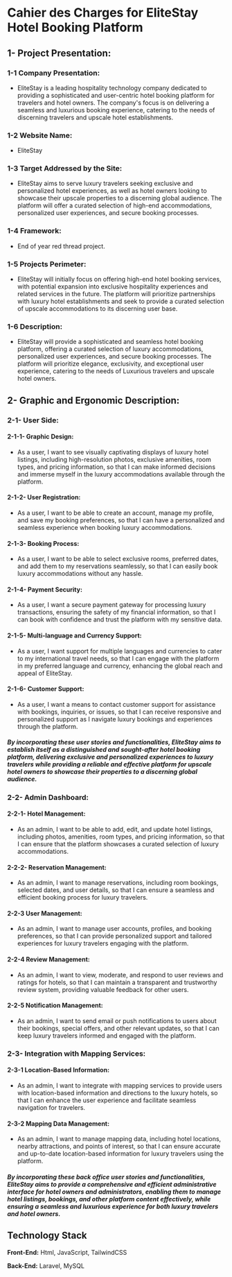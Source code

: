 
# Cahier des Charges for EliteStay Hotel Booking Platform

## 1- Project Presentation:

### 1-1 Company Presentation:

- EliteStay is a leading hospitality technology company dedicated to providing a sophisticated and user-centric hotel booking platform for travelers and hotel owners. The company's focus is on delivering a seamless and luxurious booking experience, catering to the needs of discerning travelers and upscale hotel establishments.

### 1-2 Website Name:

- EliteStay

### 1-3 Target Addressed by the Site:

- EliteStay aims to serve luxury travelers seeking exclusive and personalized hotel experiences, as well as hotel owners looking to showcase their upscale properties to a discerning global audience. The platform will offer a curated selection of high-end accommodations, personalized user experiences, and secure booking processes.

### 1-4 Framework:

- End of year red thread project.

### 1-5 Projects Perimeter:

- EliteStay will initially focus on offering high-end hotel booking services, with potential expansion into exclusive hospitality experiences and related services in the future. The platform will prioritize partnerships with luxury hotel establishments and seek to provide a curated selection of upscale accommodations to its discerning user base.

### 1-6 Description:

- EliteStay will provide a sophisticated and seamless hotel booking platform, offering a curated selection of luxury accommodations, personalized user experiences, and secure booking processes. The platform will prioritize elegance, exclusivity, and exceptional user experience, catering to the needs of Luxurious travelers and upscale hotel owners.

## 2- Graphic and Ergonomic Description:

### 2-1- User Side:

#### 2-1-1- Graphic Design:

- As a user, I want to see visually captivating displays of luxury hotel listings, including high-resolution photos, exclusive amenities, room types, and pricing information, so that I can make informed decisions and immerse myself in the luxury accommodations available through the platform.

#### 2-1-2- User Registration:

- As a user, I want to be able to create an account, manage my profile, and save my booking preferences, so that I can have a personalized and seamless experience when booking luxury accommodations.

#### 2-1-3- Booking Process:

- As a user, I want to be able to select exclusive rooms, preferred dates, and add them to my reservations seamlessly, so that I can easily book luxury accommodations without any hassle.

#### 2-1-4- Payment Security:

- As a user, I want a secure payment gateway for processing luxury transactions, ensuring the safety of my financial information, so that I can book with confidence and trust the platform with my sensitive data.

#### 2-1-5- Multi-language and Currency Support:

- As a user, I want support for multiple languages and currencies to cater to my international travel needs, so that I can engage with the platform in my preferred language and currency, enhancing the global reach and appeal of EliteStay.

#### 2-1-6- Customer Support:

- As a user, I want a means to contact customer support for assistance with bookings, inquiries, or issues, so that I can receive responsive and personalized support as I navigate luxury bookings and experiences through the platform.


##### By incorporating these user stories and functionalities, EliteStay aims to establish itself as a distinguished and sought-after hotel booking platform, delivering exclusive and personalized experiences to luxury travelers while providing a reliable and effective platform for upscale hotel owners to showcase their properties to a discerning global audience.

### 2-2- Admin Dashboard:

#### 2-2-1- Hotel Management:

- As an admin, I want to be able to add, edit, and update hotel listings, including photos, amenities, room types, and pricing information, so that I can ensure that the platform showcases a curated selection of luxury accommodations.

#### 2-2-2- Reservation Management:

- As an admin, I want to manage reservations, including room bookings, selected dates, and user details, so that I can ensure a seamless and efficient booking process for luxury travelers.

#### 2-2-3 User Management:

- As an admin, I want to manage user accounts, profiles, and booking preferences, so that I can provide personalized support and tailored experiences for luxury travelers engaging with the platform.

#### 2-2-4 Review Management:

- As an admin, I want to view, moderate, and respond to user reviews and ratings for hotels, so that I can maintain a transparent and trustworthy review system, providing valuable feedback for other users.

#### 2-2-5 Notification Management:

- As an admin, I want to send email or push notifications to users about their bookings, special offers, and other relevant updates, so that I can keep luxury travelers informed and engaged with the platform.

### 2-3- Integration with Mapping Services:

#### 2-3-1 Location-Based Information:

- As an admin, I want to integrate with mapping services to provide users with location-based information and directions to the luxury hotels, so that I can enhance the user experience and facilitate seamless navigation for travelers.

#### 2-3-2 Mapping Data Management:

- As an admin, I want to manage mapping data, including hotel locations, nearby attractions, and points of interest, so that I can ensure accurate and up-to-date location-based information for luxury travelers using the platform.

##### By incorporating these back office user stories and functionalities, EliteStay aims to provide a comprehensive and efficient administrative interface for hotel owners and administrators, enabling them to manage hotel listings, bookings, and other platform content effectively, while ensuring a seamless and luxurious experience for both luxury travelers and hotel owners.





## Technology Stack

**Front-End:** Html, JavaScript, TailwindCSS

**Back-End:** Laravel, MySQL

